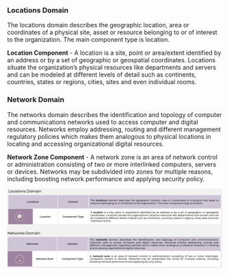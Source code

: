 ### Locations Domain
The locations domain describes the geographic location, area or coordinates of a physical site, asset or resource belonging to or of interest to the organization. The main component type is location.

**Location Component** - A location is a site, point or area/extent identified by an address or by a set of geographic or geospatial coordinates. Locations situate the organization’s physical resources like departments and servers and can be modeled at different levels of detail such as continents, countries, states or regions, cities, sites and even individual rooms.

### Network Domain 
The networks domain describes the identification and topology of computer and communications networks used to access computer and digital resources. Networks employ addressing, routing and different management regulatory policies which makes them analogous to physical locations in locating and accessing organizational digital resources.

**Network Zone Component** - A network zone is an area of network control or administration consisting of two or more interlinked computers, servers or devices. Networks may be subdivided into zones for multiple reasons, including boosting network performance and applying security policy.

![](Journal/Jeff/Business%20stuff/Business%20Strategy%20Stuff/Ardoq/Meta%20Model/01%20High%20Level%20Metamodel%20Concepts/attachments/Pasted%20image%2020231101132941.png)
